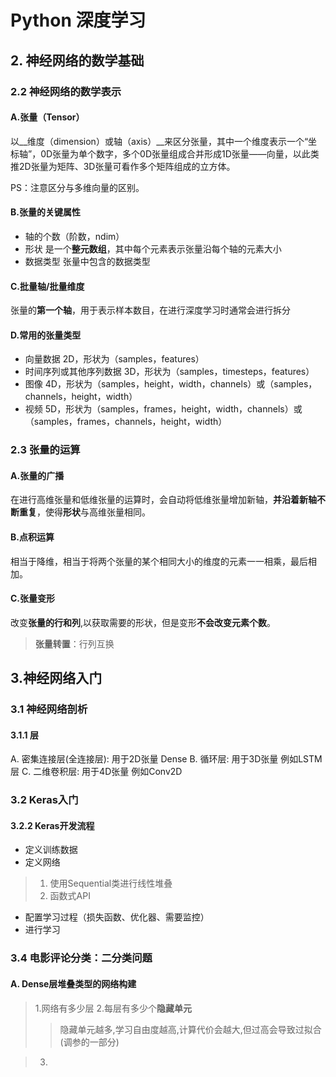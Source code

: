 # Python 深度学习

## 2. 神经网络的数学基础

### 2.2 神经网络的数学表示

#### A.张量（Tensor）

以__维度（dimension）或轴（axis）__来区分张量，其中一个维度表示一个“坐标轴”，0D张量为单个数字，多个0D张量组成合并形成1D张量——向量，以此类推2D张量为矩阵、3D张量可看作多个矩阵组成的立方体。

PS：注意区分与多维向量的区别。
#### B.张量的关键属性

* 轴的个数（阶数，ndim）
* 形状  是一个**整元数组**，其中每个元素表示张量沿每个轴的元素大小
* 数据类型  张量中包含的数据类型

#### C.批量轴/批量维度

张量的**第一个轴**，用于表示样本数目，在进行深度学习时通常会进行拆分

#### D.常用的张量类型

* 向量数据 2D，形状为（samples，features）
* 时间序列或其他序列数据 3D，形状为（samples，timesteps，features）
* 图像 4D，形状为（samples，height，width，channels）或（samples，channels，height，width）
* 视频 5D，形状为（samples，frames，height，width，channels）或（samples，frames，channels，height，width）

### 2.3 张量的运算

#### A.张量的广播

在进行高维张量和低维张量的运算时，会自动将低维张量增加新轴，**并沿着新轴不断重复**，使得**形状**与高维张量相同。

#### B.点积运算
相当于降维，相当于将两个张量的某个相同大小的维度的元素一一相乘，最后相加。

#### C.张量变形
改变**张量的行和列**,以获取需要的形状，但是变形**不会改变元素个数**。
>**张量转置**：行列互换

## 3.神经网络入门

### 3.1 神经网络剖析
#### 3.1.1 层
A. 密集连接层(全连接层): 用于2D张量 Dense
B. 循环层: 用于3D张量 例如LSTM层
C. 二维卷积层: 用于4D张量 例如Conv2D

### 3.2 Keras入门
#### 3.2.2 Keras开发流程
* 定义训练数据
* 定义网络
> 1. 使用Sequential类进行线性堆叠
> 2. 函数式API
* 配置学习过程（损失函数、优化器、需要监控）
* 进行学习

### 3.4 电影评论分类：二分类问题
#### A. Dense层堆叠类型的网络构建
>1.网络有多少层
>2.每层有多少个**隐藏单元**
>>隐藏单元越多,学习自由度越高,计算代价会越大,但过高会导致过拟合(调参的一部分)

>3.


<!--stackedit_data:
eyJoaXN0b3J5IjpbODk0ODM5NTExLDEzMzI1NDE4MzcsMTAzNz
U2ODA0NCwyNzY5MzY5NDAsLTExNjE5OTE1NjksOTMxOTIxMzM4
XX0=
-->